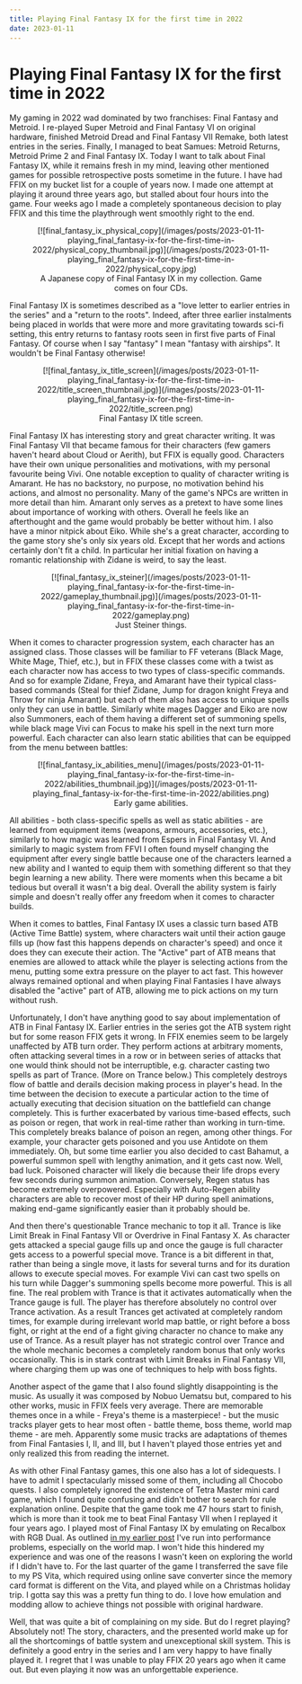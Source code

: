 ```yaml
---
title: Playing Final Fantasy IX for the first time in 2022
date: 2023-01-11
---
```


Playing Final Fantasy IX for the first time in 2022
===================================================

My gaming in 2022 wad dominated by two franchises: Final Fantasy and Metroid.  I
re-played Super Metroid and Final Fantasy VI on original hardware, finished
Metroid Dread and Final Fantasy VII Remake, both latest entries in the series.
Finally, I managed to beat Samues: Metroid Returns, Metroid Prime 2 and Final
Fantasy IX.  Today I want to talk about Final Fantasy IX, while it remains fresh
in my mind, leaving other mentioned games for possible retrospective posts
sometime in the future.  I have had FFIX on my bucket list for a couple of years
now.  I made one attempt at playing it around three years ago, but stalled about
four hours into the game.  Four weeks ago I made a completely spontaneous
decision to play FFIX and this time the playthrough went smoothly right to the
end.

<center>
<figure>
[![final_fantasy_ix_physical_copy](/images/posts/2023-01-11-playing_final_fantasy-ix-for-the-first-time-in-2022/physical_copy_thumbnail.jpg)](/images/posts/2023-01-11-playing_final_fantasy-ix-for-the-first-time-in-2022/physical_copy.jpg)
<figcaption>A Japanese copy of Final Fantasy IX in my collection.  Game comes on
 four CDs.</figcaption>
</figure>
</center>

Final Fantasy IX is sometimes described as a "love letter to earlier entries in
the series" and a "return to the roots".  Indeed, after three earlier
instalments being placed in worlds that were more and more gravitating towards
sci-fi setting, this entry returns to fantasy roots seen in first five parts of
Final Fantasy.  Of course when I say "fantasy" I mean "fantasy with airships".
It wouldn't be Final Fantasy otherwise!

<center>
<figure>
[![final_fantasy_ix_title_screen](/images/posts/2023-01-11-playing_final_fantasy-ix-for-the-first-time-in-2022/title_screen_thumbnail.jpg)](/images/posts/2023-01-11-playing_final_fantasy-ix-for-the-first-time-in-2022/title_screen.png)
<figcaption>Final Fantasy IX title screen.</figcaption>
</figure>
</center>

Final Fantasy IX has interesting story and great character writing.  It was
Final Fantasy VII that became famous for their characters (few gamers haven't
heard about Cloud or Aerith), but FFIX is equally good.  Characters have their
own unique personalities and motivations, with my personal favourite being Vivi.
One notable exception to quality of character writing is Amarant.  He has no
backstory, no purpose, no motivation behind his actions, and almost no
personality.  Many of the game's NPCs are written in more detail than him.
Amarant only serves as a pretext to have some lines about importance of working
with others.  Overall he feels like an afterthought and the game would probably
be better without him.  I also have a minor nitpick about Eiko.  While she's a
great character, according to the game story she's only six years old.  Except
that her words and actions certainly don't fit a child.  In particular her
initial fixation on having a romantic relationship with Zidane is weird, to say
the least.

<center>
<figure>
[![final_fantasy_ix_steiner](/images/posts/2023-01-11-playing_final_fantasy-ix-for-the-first-time-in-2022/gameplay_thumbnail.jpg)](/images/posts/2023-01-11-playing_final_fantasy-ix-for-the-first-time-in-2022/gameplay.png)
<figcaption>Just Steiner things.</figcaption>
</figure>
</center>

When it comes to character progression system, each character has an assigned
class.  Those classes will be familiar to FF veterans (Black Mage, White Mage,
Thief, etc.), but in FFIX these classes come with a twist as each character now
has access to two types of class-specific commands.  And so for example Zidane,
Freya, and Amarant have their typical class-based commands (Steal for thief
Zidane, Jump for dragon knight Freya and Throw for ninja Amarant) but each of
them also has access to unique spells only they can use in battle.  Similarly
white mages Dagger and Eiko are now also Summoners, each of them having a
different set of summoning spells, while black mage Vivi can Focus to make his
spell in the next turn more powerful.  Each character can also learn static
abilities that can be equipped from the menu between battles:

<center>
<figure>
[![final_fantasy_ix_abilities_menu](/images/posts/2023-01-11-playing_final_fantasy-ix-for-the-first-time-in-2022/abilities_thumbnail.jpg)](/images/posts/2023-01-11-playing_final_fantasy-ix-for-the-first-time-in-2022/abilities.png)
<figcaption>Early game abilities.</figcaption>
</figure>
</center>

All abilities - both class-specific spells as well as static abilities - are
learned from equipment items (weapons, armours, accessories, etc.), similarly to
how magic was learned from Espers in Final Fantasy VI.  And similarly to magic
system from FFVI I often found myself changing the equipment after every single
battle because one of the characters learned a new ability and I wanted to equip
them with something different so that they begin learning a new ability.  There
were moments when this became a bit tedious but overall it wasn't a big deal.
Overall the ability system is fairly simple and doesn't really offer any freedom
when it comes to character builds.

When it comes to battles, Final Fantasy IX uses a classic turn based ATB (Active
Time Battle) system, where characters wait until their action gauge fills up
(how fast this happens depends on character's speed) and once it does they can
execute their action.  The "Active" part of ATB means that enemies are allowed
to attack while the player is selecting actions from the menu, putting some
extra pressure on the player to act fast.  This however always remained optional
and when playing Final Fantasies I have always disabled the "active" part of
ATB, allowing me to pick actions on my turn without rush.

Unfortunately, I don't have anything good to say about implementation of ATB in
Final Fantasy IX.  Earlier entries in the series got the ATB system right but
for some reason FFIX gets it wrong.  In FFIX enemies seem to be largely
unaffected by ATB turn order.  They perform actions at arbitrary moments, often
attacking several times in a row or in between series of attacks that one would
think should not be interruptible, e.g. character casting two spells as part of
Trance. (More on Trance below.)  This completely destroys flow of battle and
derails decision making process in player's head.  In the time between the
decision to execute a particular action to the time of actually executing that
decision situation on the battlefield can change completely.  This is further
exacerbated by various time-based effects, such as poison or regen, that work in
real-time rather than working in turn-time.  This completely breaks balance of
poison an regen, among other things.  For example, your character gets poisoned
and you use Antidote on them immediately.  Oh, but some time earlier you also
decided to cast Bahamut, a powerful summon spell with lengthy animation, and it
gets cast now.  Well, bad luck.  Poisoned character will likely die because
their life drops every few seconds during summon animation.  Conversely, Regen
status has become extremely overpowered.  Especially with Auto-Regen ability
characters are able to recover most of their HP during spell animations, making
end-game significantly easier than it probably should be.

And then there's questionable Trance mechanic to top it all.  Trance is like
Limit Break in Final Fantasy VII or Overdrive in Final Fantasy X.  As character
gets attacked a special gauge fills up and once the gauge is full character gets
access to a powerful special move.  Trance is a bit different in that, rather
than being a single move, it lasts for several turns and for its duration allows
to execute special moves.  For example Vivi can cast two spells on his turn
while Dagger's summoning spells become more powerful.  This is all fine.  The
real problem with Trance is that it activates automatically when the Trance
gauge is full.  The player has therefore absolutely no control over Trance
activation.  As a result Trances get activated at completely random times, for
example during irrelevant world map battle, or right before a boss fight, or
right at the end of a fight giving character no chance to make any use of
Trance.  As a result player has not strategic control over Trance and the whole
mechanic becomes a completely random bonus that only works occasionally.  This
is in stark contrast with Limit Breaks in Final Fantasy VII, where charging them
up was one of techniques to help with boss fights.

Another aspect of the game that I also found slightly disappointing is the
music.  As usually it was composed by Nobuo Uematsu but, compared to his other
works, music in FFIX feels very average.  There are memorable themes once in a
while - Freya's theme is a masterpiece! - but the music tracks player gets to
hear most often - battle theme, boss theme, world map theme - are meh.
Apparently some music tracks are adaptations of themes from Final Fantasies I,
II, and III, but I haven't played those entries yet and only realized this from
reading the internet.

As with other Final Fantasy games, this one also has a lot of sidequests.  I
have to admit I spectacularly missed some of them, including all Chocobo quests.
I also completely ignored the existence of Tetra Master mini card game, which I
found quite confusing and didn't bother to search for rule explanation online.
Despite that the game took me 47 hours start to finish, which is more than it
took me to beat Final Fantasy VII when I replayed it four years ago.  I played
most of Final Fantasy IX by emulating on Recalbox with RGB Dual.  As outlined
[in my earlier
post](https://jstolarek.github.io/posts/2022-12-26-recalbox-rgb-dual-some-impressions-after-six-months-of-usage.html)
I've run into performance problems, especially on the world map.  I won't hide
this hindered my experience and was one of the reasons I wasn't keen on
exploring the world if I didn't have to.  For the last quarter of the game I
transferred the save file to my PS Vita, which required using online save
converter since the memory card format is different on the Vita, and played
while on a Christmas holiday trip.  I gotta say this was a pretty fun thing to
do.  I love how emulation and modding allow to achieve things not possible with
original hardware.

Well, that was quite a bit of complaining on my side.  But do I regret playing?
Absolutely not!  The story, characters, and the presented world make up for all
the shortcomings of battle system and unexceptional skill system.  This is
definitely a good entry in the series and I am very happy to have finally played
it.  I regret that I was unable to play FFIX 20 years ago when it came out.  But
even playing it now was an unforgettable experience.

